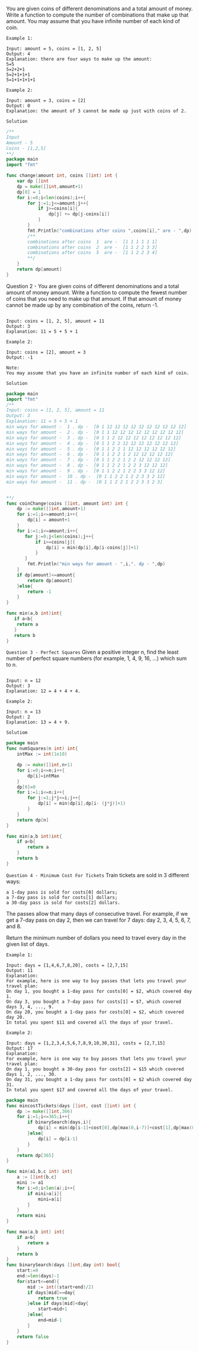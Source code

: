 You are given coins of different denominations and a total amount of money. Write a function to compute the number of combinations that make up that amount. You may assume that you have infinite number of each kind of coin.

```text 
Example 1:

Input: amount = 5, coins = [1, 2, 5]
Output: 4
Explanation: there are four ways to make up the amount:
5=5
5=2+2+1
5=2+1+1+1
5=1+1+1+1+1

Example 2:

Input: amount = 3, coins = [2]
Output: 0
Explanation: the amount of 3 cannot be made up just with coins of 2.
```


`Solution`

```go
/**
Input
Amount - 5
Coins - [1,2,5]
**/
package main
import "fmt"

func change(amount int, coins []int) int {
    var dp []int
    dp = make([]int,amount+1)
    dp[0] = 1
    for i:=0;i<len(coins);i++{
        for j:=1;j<=amount;j++{
            if j>=coins[i]{
                dp[j] += dp[j-coins[i]]
            }
        }
        fmt.Println("combinations after coins ",coins[i]," are - ",dp)
        /**
        combinations after coins  1  are -  [1 1 1 1 1 1]
        combinations after coins  2  are -  [1 1 2 2 3 3]
        combinations after coins  5  are -  [1 1 2 2 3 4]
        **/
    }
    return dp[amount]
}
```

Question 2 - You are given coins of different denominations and a total amount of money amount. Write a function to compute the fewest number of coins that you need to make up that amount. If that amount of money cannot be made up by any combination of the coins, return -1.

```textExample 1:

Input: coins = [1, 2, 5], amount = 11
Output: 3 
Explanation: 11 = 5 + 5 + 1

Example 2:

Input: coins = [2], amount = 3
Output: -1

Note:
You may assume that you have an infinite number of each kind of coin.
```
`Solution`

```go
package main
import "fmt"
/**
Input: coins = [1, 2, 5], amount = 11
Output: 3 
Explanation: 11 = 5 + 5 + 1
min ways for amount -  1 . dp -  [0 1 12 12 12 12 12 12 12 12 12 12]
min ways for amount -  2 . dp -  [0 1 1 12 12 12 12 12 12 12 12 12]
min ways for amount -  3 . dp -  [0 1 1 2 12 12 12 12 12 12 12 12]
min ways for amount -  4 . dp -  [0 1 1 2 2 12 12 12 12 12 12 12]
min ways for amount -  5 . dp -  [0 1 1 2 2 1 12 12 12 12 12 12]
min ways for amount -  6 . dp -  [0 1 1 2 2 1 2 12 12 12 12 12]
min ways for amount -  7 . dp -  [0 1 1 2 2 1 2 2 12 12 12 12]
min ways for amount -  8 . dp -  [0 1 1 2 2 1 2 2 3 12 12 12]
min ways for amount -  9 . dp -  [0 1 1 2 2 1 2 2 3 3 12 12]
min ways for amount -  10 . dp -  [0 1 1 2 2 1 2 2 3 3 2 12]
min ways for amount -  11 . dp -  [0 1 1 2 2 1 2 2 3 3 2 3]


**/
func coinChange(coins []int, amount int) int {
    dp := make([]int,amount+1)
    for i:=1;i<=amount;i++{
        dp[i] = amount+1
    }
    for i:=1;i<=amount;i++{
       for j:=0;j<len(coins);j++{
           if i>=coins[j]{
               dp[i] = min(dp[i],dp[i-coins[j]]+1)
           }
       }
        fmt.Println("min ways for amount - ",i,". dp - ",dp)
    }
    if dp[amount]<=amount{
        return dp[amount]
    }else{
        return -1
    }
}

func min(a,b int)int{
   if a<b{
 	return a
   }
   return b
}
```

`Question 3 - Perfect Squares`
Given a positive integer n, find the least number of perfect square numbers (for example, 1, 4, 9, 16, ...) which sum to n.

```Example 1:

Input: n = 12
Output: 3 
Explanation: 12 = 4 + 4 + 4.

Example 2:

Input: n = 13
Output: 2
Explanation: 13 = 4 + 9.
```
`Solutiom`

```go
package main
func numSquares(n int) int{
    intMax := int(1e10)

	dp := make([]int,n+1)
	for i:=0;i<=n;i++{
		dp[i]=intMax
	}
	dp[0]=0
	for i:=1;i<=n;i++{
		for j:=1;j*j<=i;j++{
			dp[i] = min(dp[i],dp[i- (j*j)]+1)
		}
	}
	return dp[n]
}

func min(a,b int)int{
	if a<b{
		return a
	}
	return b
}

```

`Question 4 - Minimum Cost For Tickets`
Train tickets are sold in 3 different ways:

    a 1-day pass is sold for costs[0] dollars;
    a 7-day pass is sold for costs[1] dollars;
    a 30-day pass is sold for costs[2] dollars.

The passes allow that many days of consecutive travel.  For example, if we get a 7-day pass on day 2, then we can travel for 7 days: day 2, 3, 4, 5, 6, 7, and 8.

Return the minimum number of dollars you need to travel every day in the given list of days.

 
```text
Example 1:

Input: days = [1,4,6,7,8,20], costs = [2,7,15]
Output: 11
Explanation: 
For example, here is one way to buy passes that lets you travel your travel plan:
On day 1, you bought a 1-day pass for costs[0] = $2, which covered day 1.
On day 3, you bought a 7-day pass for costs[1] = $7, which covered days 3, 4, ..., 9.
On day 20, you bought a 1-day pass for costs[0] = $2, which covered day 20.
In total you spent $11 and covered all the days of your travel.

Example 2:

Input: days = [1,2,3,4,5,6,7,8,9,10,30,31], costs = [2,7,15]
Output: 17
Explanation: 
For example, here is one way to buy passes that lets you travel your travel plan:
On day 1, you bought a 30-day pass for costs[2] = $15 which covered days 1, 2, ..., 30.
On day 31, you bought a 1-day pass for costs[0] = $2 which covered day 31.
In total you spent $17 and covered all the days of your travel.

```

```go
package main
func mincostTickets(days []int, cost []int) int {
    dp := make([]int,366)
    for i:=1;i<=365;i++{
        if binarySearch(days,i){
            dp[i] = min(dp[i-1]+cost[0],dp[max(0,i-7)]+cost[1],dp[max(0,i-30)]+cost[2])
        }else{
            dp[i] = dp[i-1]
        }
    }
    return dp[365]
}

func min(a1,b,c int) int{
    a := []int{b,c}
    mini := a1
    for i:=0;i<len(a);i++{
        if mini>a[i]{
            mini=a[i]
        }
    }
    return mini
}

func max(a,b int) int{
    if a>b{
        return a
    }
    return b
}
func binarySearch(days []int,day int) bool{
    start:=0
    end:=len(days)-1
    for(start<=end){
        mid := int((start+end)/2)
        if days[mid]==day{
            return true
        }else if days[mid]<day{
            start=mid+1
        }else{
            end=mid-1
        }
    }
    return false
}
```